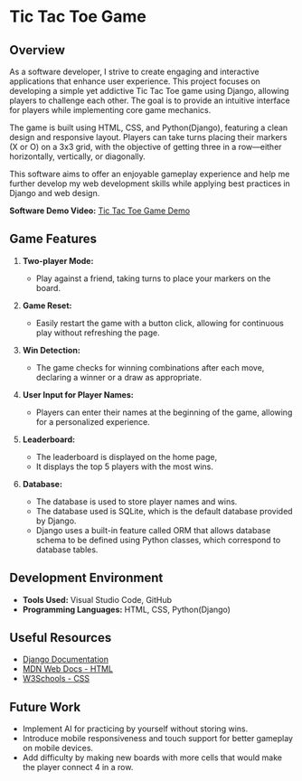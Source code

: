 # Tic Tac Toe Game

## Overview

As a software developer, I strive to create engaging and interactive applications that enhance user experience. This project focuses on developing a simple yet addictive Tic Tac Toe game using Django, allowing players to challenge each other. The goal is to provide an intuitive interface for players while implementing core game mechanics.

The game is built using HTML, CSS, and Python(Django), featuring a clean design and responsive layout. Players can take turns placing their markers (X or O) on a 3x3 grid, with the objective of getting three in a row—either horizontally, vertically, or diagonally.

This software aims to offer an enjoyable gameplay experience and help me further develop my web development skills while applying best practices in Django and web design.

**Software Demo Video:** [Tic Tac Toe Game Demo](https://youtu.be/YOUR_DEMO_LINK)

## Game Features

1. **Two-player Mode:**
   - Play against a friend, taking turns to place your markers on the board.

2. **Game Reset:**
   - Easily restart the game with a button click, allowing for continuous play without refreshing the page.

3. **Win Detection:**
   - The game checks for winning combinations after each move, declaring a winner or a draw as appropriate.

4. **User Input for Player Names:**
   - Players can enter their names at the beginning of the game, allowing for a personalized experience.
  
5. **Leaderboard:**
   - The leaderboard is displayed on the home page,
   - It displays the top 5 players with the most wins.

6. **Database:**
   - The database is used to store player names and wins.
   - The database used is SQLite, which is the default database provided by Django.
   - Django uses a built-in feature called ORM that allows database schema to be defined using Python classes, which correspond to database tables.

## Development Environment

- **Tools Used:** Visual Studio Code, GitHub
- **Programming Languages:** HTML, CSS, Python(Django)

## Useful Resources

* [Django Documentation](https://docs.djangoproject.com/en/stable/)
* [MDN Web Docs - HTML](https://developer.mozilla.org/en-US/docs/Web/HTML)
* [W3Schools - CSS](https://www.w3schools.com/css/)

## Future Work

* Implement AI for practicing by yourself without storing wins.
* Introduce mobile responsiveness and touch support for better gameplay on mobile devices.
* Add difficulty by making new boards with more cells that would make the player connect 4 in a row.
